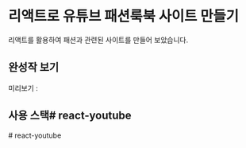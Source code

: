 # 리액트로 유튜브 패션룩북 사이트 만들기

리액트를 활용하여 패션과 관련된 사이트를 만들어 보았습니다.


## 완성작 보기
미리보기 : 


## 사용 스택#   r e a c t - y o u t u b e  
 #   r e a c t - y o u t u b e  
 